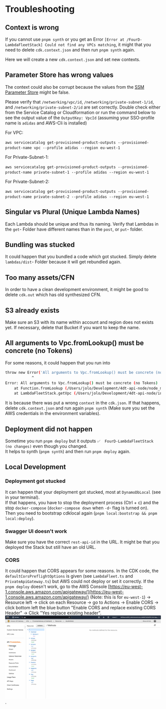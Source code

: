 # Troubleshooting

## Context is wrong

If you cannot use `pnpm synth` or you get an Error `[Error at /FourD-LambdaFleetStack] Could not find any VPCs matching`, it might that you need to delete `cdk.context.json` and then run `pnpm synth` again.

Here we will create a new `cdk.context.json` and set new contexts.

## Parameter Store has wrong values

The context could also be corrupt because the values from the [SSM Parameter Store](https://eu-west-1.console.aws.amazon.com/systems-manager/parameters/?region=eu-west-1&tab=Table) might be false.

Please verify that `/networking/vpc/id`, `/networking/private-subnet-1/id`, and `/networking/private-subnet-2/id` are set correctly. Double check either from the Service Catalog or Cloudformation or run the command below to see the output value of the `OutputKey: VpcId` (assuming your SSO-profile name is `adidas` and AWS-Cli is installed)

For VPC:

`aws servicecatalog get-provisioned-product-outputs --provisioned-product-name vpc --profile adidas --region eu-west-1`

For Private-Subnet-1:

`aws servicecatalog get-provisioned-product-outputs --provisioned-product-name private-subnet-1 --profile adidas --region eu-west-1`

For Private-Subnet-2:

`aws servicecatalog get-provisioned-product-outputs --provisioned-product-name private-subnet-2 --profile adidas --region eu-west-1`

## Singular vs Plural (Unique Lambda Names)

Each Lambda should be unique and thus its naming.
Verify that Lambdas in the `get`- Folder have different names than in the `post`, or `put`- folder.

## Bundling was stucked

It could happen that you bundled a code which got stucked.
Simply delete `lambdas/dist`- Folder because it will get rebundled again.

## Too many assets/CFN

In order to have a clean development environment, it might be good to delete `cdk.out` which has old synthesized CFN.

## S3 already exists

Make sure an S3 with its name within account and region does not exists yet.
If necessary, delete that Bucket if you want to keep the name.

## All arguments to Vpc.fromLookup() must be concrete (no Tokens)

For some reasons, it could happen that you run into

```bash
throw new Error('All arguments to Vpc.fromLookup() must be concrete (no Tokens)');
            ^
Error: All arguments to Vpc.fromLookup() must be concrete (no Tokens)
    at Function.fromLookup (/Users/jolo/Development/4dt-api-node/node_modules/.pnpm/@aws-cdk+aws-ec2@1.136.0/node_modules/@aws-cdk/aws-ec2/lib/vpc.ts:637:13)
    at LambdaFleetStack.getVpc (/Users/jolo/Development/4dt-api-node/infrastructure/stacks/lambda-fleet/Stack.ts:138:16)
```

It is because there was put a wrong `context` in the `cdk.json`. If that happens, delete `cdk.context.json` and run again `pnpm synth` (Make sure you set the AWS credentials in the environment variables).

## Deployment did not happen

Sometime you run `pnpm deploy` but it outputs `✅  FourD-LambdaFleetStack (no changes)` even though you changed.<br/>
It helps to synth (`pnpm synth`) and then run `pnpm deploy` again.

## Local Development

### Deployment got stucked

It can happen that your deployment got stucked, most at `DynamoDbLocal` (see in your terminal). <br/>
If that happens, you have to stop the deployment process (Ctrl + c) and the stop `docker-compose` (`docker-compose down` when `-d`- flag is turned on).<br/>
Then you need to bootstrap cdklocal again (`pnpm local:bootstrap && pnpm local:deploy`).

### Swagger UI doesn't work

Make sure you have the correct `rest-api-id` in the URL.
It might be that you deployed the Stack but still have an old URL.

### CORS

It could happen that CORS appears for some reasons. In the CDK code, the `defaultCorsPreflightOptions` is given (see `LambdaFleet.ts` and `PrivateApiGateway.ts`) but AWS could not deploy or set it correctly.
If the `pnpm deploy` doesn't work, go to the AWS Console [https://eu-west-1.console.aws.amazon.com/apigateway/](https://eu-west-1.console.aws.amazon.com/apigateway/) (Note: this is for `eu-west-1`) -> Resource left -> click on each Resource -> go to Actions -> Enable CORS -> click bottom left the blue button "Enable CORS and replace existing CORS Header" -> Click "Yes replace existing header".
![Enable CORS](enable-cors.gif).
